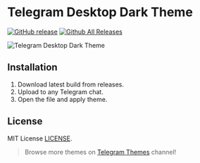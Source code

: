 # Telegram Desktop Dark Theme
[![GitHub release](https://img.shields.io/github/release/Recouse/TDesktop-Dark-Theme.svg)]() [![Github All Releases](https://img.shields.io/github/downloads/Recouse/TDesktop-Dark-Theme/total.svg)]()

![Telegram Desktop Dark Theme](https://www.dropbox.com/s/1m0hzg8k8gkdesw/2017-01-01_171644.png?dl=1)

## Installation
1. Download latest build from releases.
2. Upload to any Telegram chat.
3. Open the file and apply theme.

## License
MIT License [LICENSE](LICENSE).

> Browse more themes on [Telegram Themes](https://t.me/tgthemes) channel!